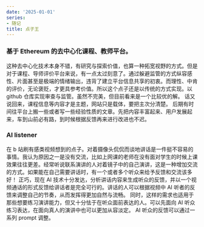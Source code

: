 ```yaml
---
date: '2025-01-01'
series:
- 随记
title: 点子王
---
```


### 基于 Ethereum 的去中心化课程、教师平台。
这种去中心化技术本身不错，有研究与探索价值，也算一种拓宽视野的方式。但是对于课程、导师评价平台来说，有一点太过刻意了。通过躲避监管的方式纵容感性、片面甚至是极端的情绪输出，违背了建立平台信息共享的初衷。而理性、中肯的评价，无论褒贬，才更具参考价值。所以这个点子还是以传统的方式实现。以 github 仓库实现审查与监管。虽然不完美，但目前看来是一个比较优的解。
话又说回来，课程信息等内容才是主题，网站只是载体，要把主次分清楚。
后期有时间往平台上搬一些或者写一些经验性质的文章。先把内容丰富起来、用户发展起来，车到山前必有路，到时候根据反馈再来进行改进也不迟。

### AI listener

在 b 站刷有感类视频想到的点子。对着摄像头侃侃而谈地讲话是一件挺不容易的事情。我认为原因之一是没有交流，比如上网课的老师在没有面对学生的时候上课效果往往更差。经常听说联系演讲的人对着镜子中的自己演讲，这是一种增加交流的方式。如果能在自己需要讲话时，有一个或者多个听众来给予反馈和交流该多好！
正巧，现在 AI 技术十分发达，分析讲话内容来生成听众的反馈，并以一个视频通话的形式反馈给讲话者是完全可行的。讲话的人可以根据视频中 AI 听者的反馈来调整自己的节奏，从而发挥得更加自然与流畅。
同时，这样的需求也适用于那些想要练习演讲能力，但又十分怯于在听众面前表达的人。可以先面向 AI 听众练习表达，在面向真人的演讲中也可以更加从容淡定。
AI 听众的反馈可以通过一系列 prompt 调整。